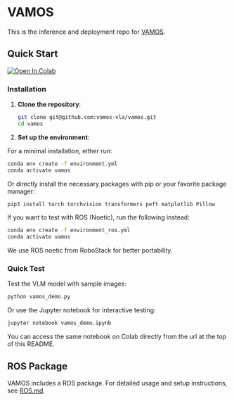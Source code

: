 # VAMOS 

This is the inference and deployment repo for [VAMOS](https://vamos-vla.github.io/).

## Quick Start

[![Open In Colab](https://colab.research.google.com/assets/colab-badge.svg)](https://colab.research.google.com/github/vamos-vla/vamos/blob/main/vamos_demo.ipynb)

### Installation

1. **Clone the repository**:
   ```bash
   git clone git@github.com:vamos-vla/vamos.git
   cd vamos
   ```

2. **Set up the environment**:

For a minimal installation, either run:
   ```bash
   conda env create -f environment.yml
   conda activate vamos
   ```

Or directly install the necessary packages with pip or your favorite package manager:
```bash
pip3 install torch torchvision transformers peft matplotlib Pillow
```

If you want to test with ROS (Noetic), run the following instead:
   ```bash
   conda env create -f environment_ros.yml
   conda activate vamos
   ```

We use ROS noetic from RoboStack for better portability.

### Quick Test

Test the VLM model with sample images:

```bash
python vamos_demo.py
```

Or use the Jupyter notebook for interactive testing:

```bash
jupyter notebook vamos_demo.ipynb
```

You can access the same notebook on Colab directly from the url at the top of this README.

## ROS Package

VAMOS includes a ROS package. For detailed usage and setup instructions, see [ROS.md](ROS.md).
